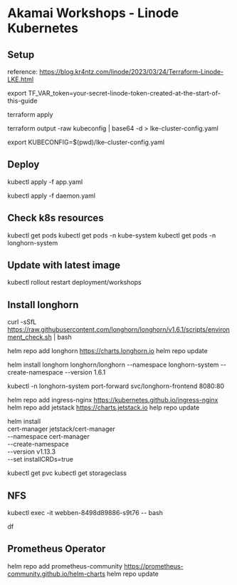 # Akamai Workshops - Linode Kubernetes

## Setup

reference: <https://blog.kr4ntz.com/linode/2023/03/24/Terraform-Linode-LKE.html>

export TF_VAR_token=your-secret-linode-token-created-at-the-start-of-this-guide

terraform apply

terraform output -raw kubeconfig | base64 -d > lke-cluster-config.yaml

export KUBECONFIG=$(pwd)/lke-cluster-config.yaml

## Deploy

kubectl apply -f app.yaml

kubectl apply -f daemon.yaml

## Check k8s resources

kubectl get pods
kubectl get pods -n kube-system
kubectl get pods -n longhorn-system

## Update with latest image

kubectl rollout restart deployment/workshops

## Install longhorn

curl -sSfL <https://raw.githubusercontent.com/longhorn/longhorn/v1.6.1/scripts/environment_check.sh> | bash

helm repo add longhorn <https://charts.longhorn.io>
helm repo update

helm install longhorn longhorn/longhorn --namespace longhorn-system --create-namespace --version 1.6.1

kubectl -n longhorn-system port-forward svc/longhorn-frontend 8080:80

helm repo add ingress-nginx <https://kubernetes.github.io/ingress-nginx>
helm repo add jetstack <https://charts.jetstack.io>
help repo update

helm install \
  cert-manager jetstack/cert-manager \
  --namespace cert-manager \
  --create-namespace \
  --version v1.13.3 \
  --set installCRDs=true

kubectl get pvc
kubectl get storageclass

## NFS

kubectl exec -it webben-8498d89886-s9t76 -- bash

df

## Prometheus Operator

helm repo add prometheus-community https://prometheus-community.github.io/helm-charts
helm repo update
